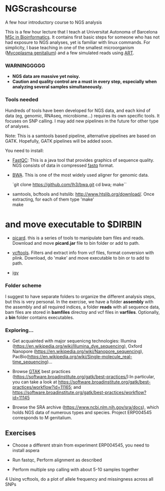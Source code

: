 # NGScrashcourse
A few hour introductory course to NGS analysis

This is a few hour lecture that I teach at Universitat Autonoma of Barcelona [MSc in Bioinformatics](https://mscbioinformatics.uab.cat/). It contains first basic steps for someone who has not had exposure to NGS analyses, yet is familiar with linux commands. For simplicity, I base teaching in one of the smallest microorganism ([Mycoplasma genitalium](https://www.ncbi.nlm.nih.gov/genome/?term=Mycoplasma%20genitalium)) and a few simulated reads using [ART](https://www.niehs.nih.gov/research/resources/software/biostatistics/art/index.cfm). 

### WARNINGGGGG
- **NGS data are massive yet noisy.** 
- **Caution and quality control are a must in every step, especially when analyzing several samples simultaneously.**

### Tools needed
Hundreds of tools have been developed for NGS data, and each kind of data (eg, genomic, RNAseq, microbiome...) requires its own specific tools. It focuses on SNP calling. I may add new pipelines in the future for other type of analyses. 

Note: This is a samtools based pipeline, alternative pipelines are based on GATK. Hopefully, GATK pipelines will be added soon.

You need to install:
- [FastQC](https://www.bioinformatics.babraham.ac.uk/projects/fastqc/): This is a java tool that provides graphics of sequence quality. NGS consists of data in compressed [fastq](https://en.wikipedia.org/wiki/FASTQ_format) format.

- [BWA](https://sourceforge.net/projects/bio-bwa/files/). This is one of the most widely used aligner for genomic data.

	`git clone https://github.com/lh3/bwa.git
	cd bwa; make`` 

- samtools, bcftools and hstslib: http://www.htslib.org/download/. Once extracting, for each of them type 'make'  
        make
# and move executable to $DIRBIN

- [picard](http://broadinstitute.github.io/picard/). this is a series of tools to manipulate bam files and reads. Download and move **picard.jar** file to bin folder or add to path.

- [vcftools](https://sourceforge.net/projects/vcftools/). Filters and extract info from vcf files, format conversion with plink. Download, do 'make' and move executable to bin or to add to path.

- [igv](http://software.broadinstitute.org/software/igv/)


### Folder scheme
I suggest to have separate folders to organize the different analysis steps, but this is very personal. In the exercise, we have a folder **assembly** with the assembly and all required indices, a folder **reads** with all sequence data, bam files are stored in **bamfiles** directoy and vcf files in **varfiles**. Optionally, a **bin** folder contains executables.

### Exploring...
 - Get acquainted with major sequenicng technologies: Illumina (https://en.wikipedia.org/wiki/Illumina_dye_sequencing), Oxford Nanopore (https://en.wikipedia.org/wiki/Nanopore_sequencing), PacBio(https://en.wikipedia.org/wiki/Single-molecule_real-time_sequencing)...

 - Browse [GTAK](https://software.broadinstitute.org/gatk) best practices (https://software.broadinstitute.org/gatk/best-practices/):In particular, you can take a look at  https://software.broadinstitute.org/gatk/best-practices/workflow?id=11165; and https://software.broadinstitute.org/gatk/best-practices/workflow?id=11145
    
 - Browse the SRA archive (https://www.ncbi.nlm.nih.gov/sra/docs), which holds NGS data of numerous types and species. Project ERP004545 corresponds to M genitalium.

## Exercises
 * Choose a different strain from experiment ERP004545, you need to install aspera

 * Run fastqc, Perform alignment as described

 * Perform multiple snp calling with about 5-10 samples together

4 Using vcftools, do a plot of allele frequency and missingness across all SNPs
